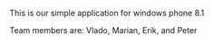 This is our simple application for windows phone 8.1

Team members are: Vlado, Marian, Erik, and Peter
